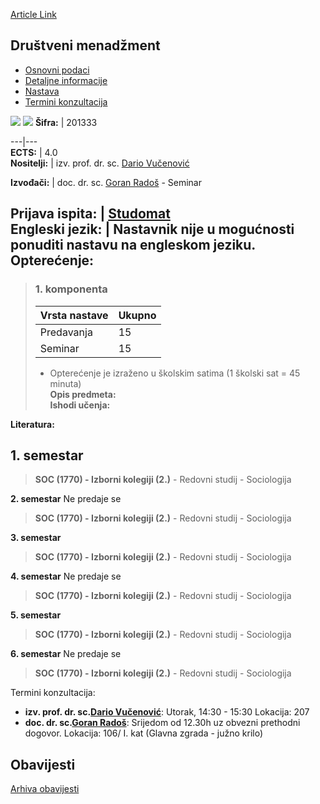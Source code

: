 [Article Link](https://www.fhs.hr/predmet/drumen)

## Društveni menadžment
  * [Osnovni podaci](https://www.fhs.hr/predmet/drumen#v1id-523737_309418_1_0 "Osnovni podaci")
  * [Detaljne informacije](https://www.fhs.hr/predmet/drumen#v1id-523737_309418_1_1 "Detaljne informacije")
  * [Nastava](https://www.fhs.hr/predmet/drumen#v1id-523737_309418_1_2 "Nastava")
  * [Termini konzultacija](https://www.fhs.hr/predmet/drumen#v1id-523737_309418_1_3 "Termini konzultacija")


[![](https://www.fhs.hr/img/flags/gif/hr.gif)](https://www.fhs.hr/predmet/drumen) [![](https://www.fhs.hr/img/flags/gif/gb.gif)](https://www.fhs.hr/en/course/socman)
**Šifra:** |  201333  
  
---|---  
**ECTS:** |  4.0   
**Nositelji:** |  izv. prof. dr. sc. [Dario Vučenović](https://www.fhs.hr/djelatnik/dario.vucenovic)   
  
**Izvođači:** |  doc. dr. sc. [Goran Radoš](https://www.fhs.hr/djelatnik/goran.rados) - Seminar  
  
**Prijava ispita:** |  [Studomat](http://www.isvu.hr/studomat)  
**Engleski jezik:** |  Nastavnik nije u mogućnosti ponuditi nastavu na engleskom jeziku.   
**Opterećenje:**  
---  
> ### 1. komponenta
> | Vrsta nastave | Ukupno  
> ---|---  
> Predavanja | 15  
> Seminar | 15  
> * Opterećenje je izraženo u školskim satima (1 školski sat = 45 minuta)   
**Opis predmeta:**  
> **Ishodi učenja:**  

  
**Literatura:**  

  
**1. semestar**  
---  
> **SOC (1770) - Izborni kolegiji (2.)** - Redovni studij - Sociologija  
>   
  
**2. semestar** Ne predaje se  
> **SOC (1770) - Izborni kolegiji (2.)** - Redovni studij - Sociologija  
>   
  
**3. semestar**  
> **SOC (1770) - Izborni kolegiji (2.)** - Redovni studij - Sociologija  
>   
  
**4. semestar** Ne predaje se  
> **SOC (1770) - Izborni kolegiji (2.)** - Redovni studij - Sociologija  
>   
  
**5. semestar**  
> **SOC (1770) - Izborni kolegiji (2.)** - Redovni studij - Sociologija  
>   
  
**6. semestar** Ne predaje se  
> **SOC (1770) - Izborni kolegiji (2.)** - Redovni studij - Sociologija  
>   
Termini konzultacija: 
  * **izv. prof. dr. sc.[Dario Vučenović](https://www.fhs.hr/djelatnik/dario.vucenovic)**: 
Utorak, 14:30 - 15:30
Lokacija: 207 
  * **doc. dr. sc.[Goran Radoš](https://www.fhs.hr/djelatnik/goran.rados)**: 
Srijedom od 12.30h uz obvezni prethodni dogovor.
Lokacija: 106/ I. kat (Glavna zgrada - južno krilo) 


## Obavijesti
[Arhiva obavijesti](https://www.fhs.hr/predmet/drumen?@=2188l#news_116137 "Arhiva obavijesti")
